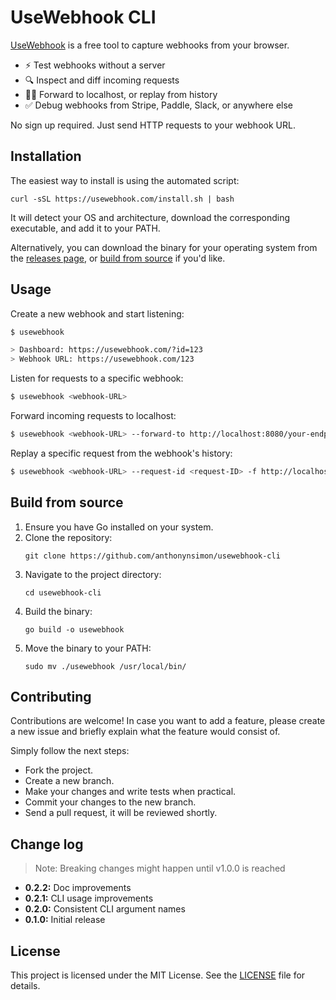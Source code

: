 # UseWebhook CLI

[UseWebhook](https://usewebhook.com/) is a free tool to capture webhooks from your browser.

- ⚡️ Test webhooks without a server
- 🔍 Inspect and diff incoming requests
- 👨‍💻 Forward to localhost, or replay from history
- ✅ Debug webhooks from Stripe, Paddle, Slack, or anywhere else

No sign up required. Just send HTTP requests to your webhook URL.

## Installation

The easiest way to install is using the automated script:

```
curl -sSL https://usewebhook.com/install.sh | bash
```

It will detect your OS and architecture, download the corresponding executable, and add it to your PATH.

Alternatively, you can download the binary for your operating system from the [releases page](https://github.com/anthonynsimon/usewebhook-cli/releases), or [build from source](#build-from-source) if you'd like.

## Usage

Create a new webhook and start listening:

```bash
$ usewebhook

> Dashboard: https://usewebhook.com/?id=123
> Webhook URL: https://usewebhook.com/123
```

Listen for requests to a specific webhook:

```bash
$ usewebhook <webhook-URL>
```

Forward incoming requests to localhost:

```bash
$ usewebhook <webhook-URL> --forward-to http://localhost:8080/your-endpoint
```

Replay a specific request from the webhook's history:

```bash
$ usewebhook <webhook-URL> --request-id <request-ID> -f http://localhost:8080/your-endpoint
```


## Build from source

1. Ensure you have Go installed on your system.
2. Clone the repository:
   ```
   git clone https://github.com/anthonynsimon/usewebhook-cli
   ```
3. Navigate to the project directory:
   ```
   cd usewebhook-cli
   ```
4. Build the binary:
   ```
   go build -o usewebhook
   ```
5. Move the binary to your PATH:
   ```
   sudo mv ./usewebhook /usr/local/bin/
   ```


## Contributing

Contributions are welcome! In case you want to add a feature, please create a new issue and briefly explain what the feature would consist of.

Simply follow the next steps:

- Fork the project.
- Create a new branch.
- Make your changes and write tests when practical.
- Commit your changes to the new branch.
- Send a pull request, it will be reviewed shortly.

## Change log

> Note: Breaking changes might happen until v1.0.0 is reached

- **0.2.2:** Doc improvements
- **0.2.1:** CLI usage improvements
- **0.2.0:** Consistent CLI argument names
- **0.1.0:** Initial release

## License

This project is licensed under the MIT License. See the [LICENSE](LICENSE) file for details.
